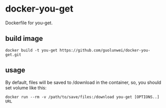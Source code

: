 # docker-you-get
Dockerfile for you-get.

## build image
```
docker build -t you-get https://github.com/guolunwei/docker-you-get.git
```

## usage
By default, files will be saved to /download in the container, so, you should set volume like this:
```
docker run --rm -v /path/to/save/files:/download you-get [OPTIONS..] URL
```
